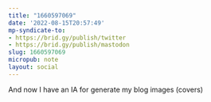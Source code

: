 ```yaml
---
title: "1660597069"
date: '2022-08-15T20:57:49'
mp-syndicate-to:
- https://brid.gy/publish/twitter
- https://brid.gy/publish/mastodon
slug: 1660597069
micropub: note
layout: social
---
```

And now I have an IA for generate my blog images (covers)
